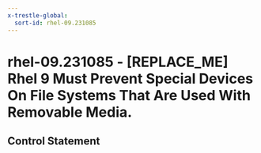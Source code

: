 ```yaml
---
x-trestle-global:
  sort-id: rhel-09.231085
---
```


# rhel-09.231085 - \[REPLACE_ME\] Rhel 9 Must Prevent Special Devices On File Systems That Are Used With Removable Media.

## Control Statement
